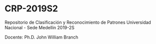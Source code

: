 # CRP-2019S2

Repositorio de Clasificación y Reconocimiento de Patrones
Universidad Nacional - Sede Medellin
2019-2S

Docente: Ph.D. John William Branch